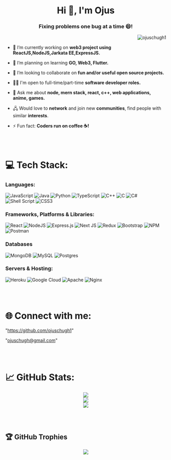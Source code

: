 <h1 align="center">Hi 👋, I'm Ojus</h1>
<h3 align="center">Fixing problems one bug at a time 😄!</h3>

<p align="right"> <img src="https://komarev.com/ghpvc/?username=ojuschugh1&label=Profile%20views&color=0e75b6&style=flat" alt="ojuschugh1" /></p>

-   🔭 I’m currently working on **web3 project using ReactJS,NodeJS,Jarkata EE,ExpressJS.** 

-   🌱 I’m planning on learning **GO, Web3, Flutter.**

-   👯 I’m looking to collaborate on **fun and/or useful open source projects.**

-   👨‍💻 I'm open to full-time/part-time **software developer roles.**

-   💬 Ask me about **node, mern stack, react, c++, web applications, anime, games.**

-   🖧 Would love to **network** and join new **communities**, find people with similar **interests**.

-   ⚡ Fun fact: **Coders run on coffee ☕!**


<br/>
<br/>

# 💻 Tech Stack:

### Languages:
![JavaScript](https://img.shields.io/badge/javascript-%23323330.svg?style=for-the-badge&logo=javascript&logoColor=%23F7DF1E)
![Java](https://img.shields.io/badge/java-%23ED8B00.svg?style=for-the-badge&logo=java&logoColor=white)
![Python](https://img.shields.io/badge/python-3670A0?style=for-the-badge&logo=python&logoColor=ffdd54)
![TypeScript](https://img.shields.io/badge/typescript-%23007ACC.svg?style=for-the-badge&logo=typescript&logoColor=white)
![C++](https://img.shields.io/badge/c++-%2300599C.svg?style=for-the-badge&logo=c%2B%2B&logoColor=white)
![C](https://img.shields.io/badge/c-%2300599C.svg?style=for-the-badge&logo=c&logoColor=white)
![C#](https://img.shields.io/badge/c%23-%23239120.svg?style=for-the-badge&logo=c-sharp&logoColor=white)
![Shell Script](https://img.shields.io/badge/shell_script-%23121011.svg?style=for-the-badge&logo=gnu-bash&logoColor=white)
![CSS3](https://img.shields.io/badge/css3-%231572B6.svg?style=for-the-badge&logo=css3&logoColor=white)

### Frameworks, Platforms & Libraries:
![React](https://img.shields.io/badge/react-%2320232a.svg?style=for-the-badge&logo=react&logoColor=%2361DAFB)
![NodeJS](https://img.shields.io/badge/node.js-6DA55F?style=for-the-badge&logo=node.js&logoColor=white)
![Express.js](https://img.shields.io/badge/express.js-%23404d59.svg?style=for-the-badge&logo=express&logoColor=%2361DAFB)
![Next JS](https://img.shields.io/badge/Next-black?style=for-the-badge&logo=next.js&logoColor=white)
![Redux](https://img.shields.io/badge/redux-%23593d88.svg?style=for-the-badge&logo=redux&logoColor=white)
![Bootstrap](https://img.shields.io/badge/bootstrap-%23563D7C.svg?style=for-the-badge&logo=bootstrap&logoColor=white)
![NPM](https://img.shields.io/badge/NPM-%23000000.svg?style=for-the-badge&logo=npm&logoColor=white)
![Postman](https://img.shields.io/badge/Postman-FF6C37?style=for-the-badge&logo=postman&logoColor=white)

### Databases
![MongoDB](https://img.shields.io/badge/MongoDB-%234ea94b.svg?style=for-the-badge&logo=mongodb&logoColor=white)
![MySQL](https://img.shields.io/badge/mysql-%2300f.svg?style=for-the-badge&logo=mysql&logoColor=white)
![Postgres](https://img.shields.io/badge/postgres-%23316192.svg?style=for-the-badge&logo=postgresql&logoColor=white)

### Servers & Hosting:
![Heroku](https://img.shields.io/badge/heroku-%23430098.svg?style=for-the-badge&logo=heroku&logoColor=white)
![Google Cloud](https://img.shields.io/badge/Google%20Cloud-%234285F4.svg?style=for-the-badge&logo=google-cloud&logoColor=white)
![Apache](https://img.shields.io/badge/apache-%23D42029.svg?style=for-the-badge&logo=apache&logoColor=white)
![Nginx](https://img.shields.io/badge/nginx-%23009639.svg?style=for-the-badge&logo=nginx&logoColor=white)

<br/>
<br/>

# 🌐 Connect with me:
<p align="left">
  
  "https://github.com/ojuschugh1"
  
  
  "ojuschugh@gmail.com" 

</p>

<br/>
<br/>

# 📈 GitHub Stats:
<div align="center">

![](https://github-readme-stats.vercel.app/api?username=ojuschugh1&theme=dark&hide_border=false&include_all_commits=true&count_private=false)<br/>
![](https://github-readme-streak-stats.herokuapp.com/?user=ojuschugh1&theme=dark&hide_border=false)<br/>
![](https://github-readme-stats.vercel.app/api/top-langs/?username=ojuschugh1&theme=dark&hide_border=false&include_all_commits=true&count_private=false&layout=compact)
</div>

<br/>
<br/>


## 🏆 GitHub Trophies
<div align="center">

![](https://github-profile-trophy.vercel.app/?username=ojuschugh1&theme=radical&no-frame=false&no-bg=true&margin-w=4)
</div>

